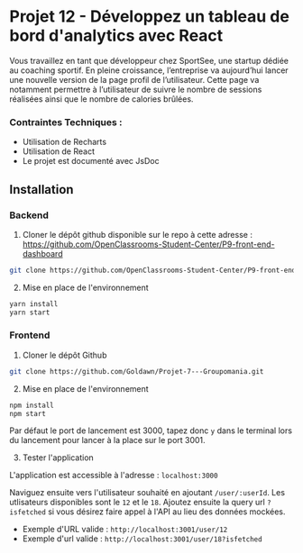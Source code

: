 # Projet 12 - Développez un tableau de bord d'analytics avec React

Vous travaillez en tant que développeur chez SportSee, une startup dédiée au coaching sportif. En pleine croissance, l’entreprise va aujourd’hui lancer une nouvelle version de la page profil de l’utilisateur. Cette page va notamment permettre à l’utilisateur de suivre le nombre de sessions réalisées ainsi que le nombre de calories brûlées.

### Contraintes Techniques :

- Utilisation de Recharts
- Utilisation de React
- Le projet est documenté avec JsDoc

## Installation

### Backend

1. Cloner le dépôt github disponible sur le repo à cette adresse : https://github.com/OpenClassrooms-Student-Center/P9-front-end-dashboard
```bash
git clone https://github.com/OpenClassrooms-Student-Center/P9-front-end-dashboard
```
2. Mise en place de l'environnement
```bash
yarn install
yarn start
```

### Frontend

1. Cloner le dépôt Github
```bash
git clone https://github.com/Goldawn/Projet-7---Groupomania.git
```
2. Mise en place de l'environnement 
```bash
npm install
npm start
```
Par défaut le port de lancement est 3000, tapez donc `y` dans le terminal lors du lancement pour lancer à la place sur le port 3001.

3. Tester l'application 

L'application est accessible à l'adresse : `localhost:3000`

Naviguez ensuite vers l'utilisateur souhaité en ajoutant `/user/:userId`.
Les utlisateurs disponibles sont le `12` et le `18`.
Ajoutez ensuite la query url `?isfetched` si vous désirez faire appel à l'API au lieu des données mockées.

- Exemple d'URL valide : `http://localhost:3001/user/12`
- Exemple d'url valide : `http://localhost:3001/user/18?isfetched`
